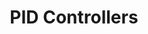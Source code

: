 ---
title: PID Controllers
category: Explanations & Tutorials
layout: ~/layouts/DocsLayout.astro
page: 1
---